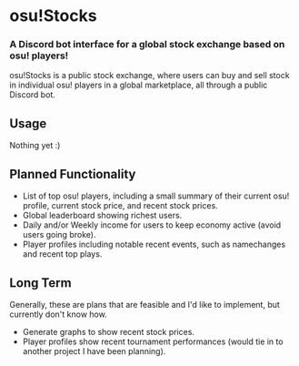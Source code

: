 # osu!Stocks
### A Discord bot interface for a global stock exchange based on osu! players!

osu!Stocks is a public stock exchange, where users can buy and sell stock in individual osu! players in a global marketplace, all through a public Discord bot.

## Usage

Nothing yet :)

## Planned Functionality

- List of top <x> osu! players, including a small summary of their current osu! profile, current stock price, and recent stock prices.
- Global leaderboard showing richest users.
- Daily and/or Weekly income for users to keep economy active (avoid users going broke).
- Player profiles including notable recent events, such as namechanges and recent top plays.
  
## Long Term

Generally, these are plans that are feasible and I'd like to implement, but currently don't know how.
  
- Generate graphs to show recent stock prices.
- Player profiles show recent tournament performances (would tie in to another project I have been planning).
